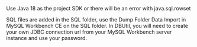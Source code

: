 Use Java 18 as the project SDK or there will be an error with java.sql.rowset


SQL files are added in the SQL folder, use the Dump Folder Data Import in MySQL Workbench CE on the SQL folder. In DBUtil, you will need to create your own JDBC connection url from your MySQL Workbench server instance and use your password.
